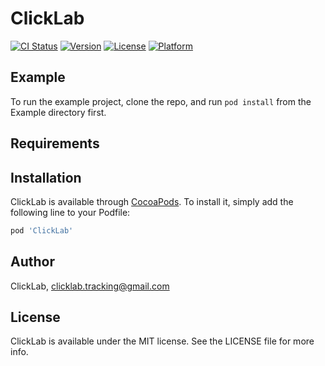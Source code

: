 # ClickLab

[![CI Status](http://img.shields.io/travis/PhinxLab/ClickLab.svg?style=flat)](https://travis-ci.org/PhinxLab/ClickLab)
[![Version](https://img.shields.io/cocoapods/v/ClickLab.svg?style=flat)](http://cocoapods.org/pods/ClickLab)
[![License](https://img.shields.io/cocoapods/l/ClickLab.svg?style=flat)](http://cocoapods.org/pods/ClickLab)
[![Platform](https://img.shields.io/cocoapods/p/ClickLab.svg?style=flat)](http://cocoapods.org/pods/ClickLab)

## Example

To run the example project, clone the repo, and run `pod install` from the Example directory first.

## Requirements

## Installation

ClickLab is available through [CocoaPods](http://cocoapods.org). To install
it, simply add the following line to your Podfile:

```ruby
pod 'ClickLab'
```

## Author

ClickLab, clicklab.tracking@gmail.com

## License

ClickLab is available under the MIT license. See the LICENSE file for more info.
